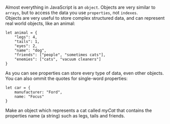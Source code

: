Almost everything in JavaScript is an `object`. Objects are very similar to `arrays`, but to access the data you use `properties`, not `indexes`.
\
Objects are very useful to store complex structured data, and can represent real world objects, like an animal:
```
let animal = {
    "legs": 4,
    "tails": 1,
    "eyes": 2,
    "name": "dog",
    "friends": ["people", "sometimes cats"],
    "enemies": ["cats", "vacuum cleaners"]
}
```
As you can see properties can store every type of data, even other objects.
\
You can also ommit the quotes for single-word properties:
```
let car = {
    manufacturer: "Ford",
    name: "Focus"
}
```
Make an object which represents a cat called _myCat_ that contains the properties name (a string) such as legs, tails and friends.


